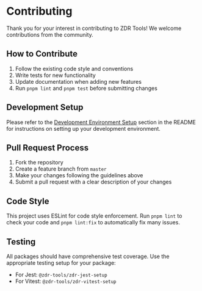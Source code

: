 # Contributing

Thank you for your interest in contributing to ZDR Tools! We welcome contributions from the community.

## How to Contribute

1. Follow the existing code style and conventions
2. Write tests for new functionality
3. Update documentation when adding new features
4. Run `pnpm lint` and `pnpm test` before submitting changes

## Development Setup

Please refer to the [Development Environment Setup](./README.md#development-environment-setup) section in the README for instructions on setting up your development environment.

## Pull Request Process

1. Fork the repository
2. Create a feature branch from `master`
3. Make your changes following the guidelines above
4. Submit a pull request with a clear description of your changes

## Code Style

This project uses ESLint for code style enforcement. Run `pnpm lint` to check your code and `pnpm lint:fix` to automatically fix many issues.

## Testing

All packages should have comprehensive test coverage. Use the appropriate testing setup for your package:
- For Jest: `@zdr-tools/zdr-jest-setup`
- For Vitest: `@zdr-tools/zdr-vitest-setup`